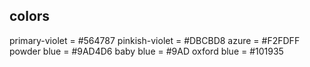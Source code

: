 ## colors

primary-violet = #564787
pinkish-violet = #DBCBD8
azure = #F2FDFF
powder blue = #9AD4D6
baby blue = #9AD
oxford blue = #101935
